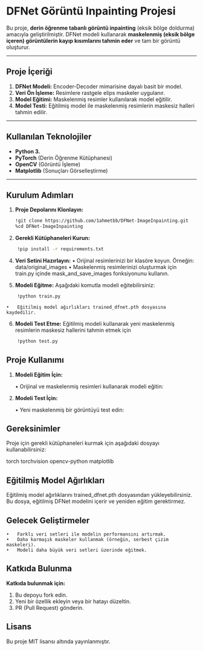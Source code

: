# **DFNet Görüntü Inpainting Projesi**

Bu proje, **derin öğrenme tabanlı görüntü inpainting** (eksik bölge doldurma) amacıyla geliştirilmiştir. DFNet modeli kullanarak **maskelenmiş (eksik bölge içeren) görüntülerin kayıp kısımlarını tahmin eder** ve tam bir görüntü oluşturur.

---

## **Proje İçeriği**

1. **DFNet Modeli:** Encoder-Decoder mimarisine dayalı basit bir model.
2. **Veri Ön İşleme:** Resimlere rastgele elips maskeler uygulanır.
3. **Model Eğitimi:** Maskelenmiş resimler kullanılarak model eğitilir.
4. **Model Testi:** Eğitilmiş model ile maskelenmiş resimlerin maskesiz halleri tahmin edilir.

---

## **Kullanılan Teknolojiler**

- **Python 3.**
- **PyTorch** (Derin Öğrenme Kütüphanesi)
- **OpenCV** (Görüntü İşleme)
- **Matplotlib** (Sonuçları Görselleştirme)

---

## **Kurulum Adımları**

1. **Proje Depolarını Klonlayın:**
   ```bash
   !git clone https://github.com/1ahmetbb/DFNet-ImageInpainting.git
   %cd DFNet-ImageInpainting

2.	**Gerekli Kütüphaneleri Kurun:**
```bash
	!pip install -r requirements.txt
```

4.	**Veri Setini Hazırlayın:**
	•	Orijinal resimlerinizi bir klasöre koyun. Örneğin: data/original_images
	•	Maskelenmiş resimlerinizi oluşturmak için train.py içinde mask_and_save_images fonksiyonunu kullanın.

5.	**Modeli Eğitme:**
Aşağıdaki komutla modeli eğitebilirsiniz:
```bash
    !python train.py
```
    •	Eğitilmiş model ağırlıkları trained_dfnet.pth dosyasına kaydedilir.
	
6.	**Modeli Test Etme:**
Eğitilmiş modeli kullanarak yeni maskelenmiş resimlerin maskesiz hallerini tahmin etmek için
```bash
    !python test.py
```

## **Proje Kullanımı**

1. **Modeli Eğitim İçin:**

	•	Orijinal ve maskelenmiş resimleri kullanarak modeli eğitin:

2. **Modeli Test İçin:**
   
	•	Yeni maskelenmiş bir görüntüyü test edin:

## **Gereksinimler**

Proje için gerekli kütüphaneleri kurmak için aşağıdaki dosyayı kullanabilirsiniz:

torch
torchvision
opencv-python
matplotlib


## **Eğitilmiş Model Ağırlıkları**

Eğitilmiş model ağırlıklarını trained_dfnet.pth dosyasından yükleyebilirsiniz. Bu dosya, eğitilmiş DFNet modelini içerir ve yeniden eğitim gerektirmez.


## **Gelecek Geliştirmeler**
	•	Farklı veri setleri ile modelin performansını artırmak.
	•	Daha karmaşık maskeler kullanmak (örneğin, serbest çizim maskeleri).
	•	Modeli daha büyük veri setleri üzerinde eğitmek.

## **Katkıda Bulunma**

**Katkıda bulunmak için:**	
1.	Bu depoyu fork edin.
2.	Yeni bir özellik ekleyin veya bir hatayı düzeltin.
3.	PR (Pull Request) gönderin.

## **Lisans**

Bu proje MIT lisansı altında yayınlanmıştır.
